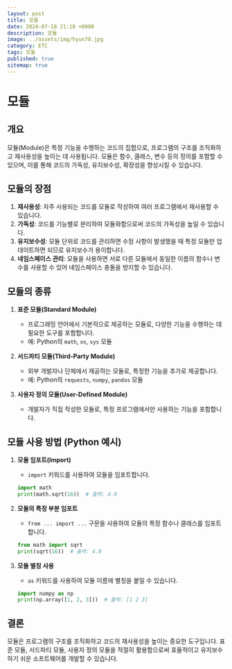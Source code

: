 ```yaml
---
layout: post
title: 모듈
date: 2024-07-18 21:10 +0900
description: 모듈
image: ../assets/img/hyun78.jpg
category: ETC
tags: 모듈
published: true
sitemap: true
---
```



# 모듈

## 개요

모듈(Module)은 특정 기능을 수행하는 코드의 집합으로, 프로그램의 구조를 조직화하고 재사용성을 높이는 데 사용됩니다. 모듈은 함수, 클래스, 변수 등의 정의를 포함할 수 있으며, 이를 통해 코드의 가독성, 유지보수성, 확장성을 향상시킬 수 있습니다.

## 모듈의 장점

1. **재사용성**: 자주 사용되는 코드를 모듈로 작성하여 여러 프로그램에서 재사용할 수 있습니다.
2. **가독성**: 코드를 기능별로 분리하여 모듈화함으로써 코드의 가독성을 높일 수 있습니다.
3. **유지보수성**: 모듈 단위로 코드를 관리하면 수정 사항이 발생했을 때 특정 모듈만 업데이트하면 되므로 유지보수가 용이합니다.
4. **네임스페이스 관리**: 모듈을 사용하면 서로 다른 모듈에서 동일한 이름의 함수나 변수를 사용할 수 있어 네임스페이스 충돌을 방지할 수 있습니다.

## 모듈의 종류

1. **표준 모듈(Standard Module)**
    - 프로그래밍 언어에서 기본적으로 제공하는 모듈로, 다양한 기능을 수행하는 데 필요한 도구를 포함합니다.
    - 예: Python의 `math`, `os`, `sys` 모듈

2. **서드파티 모듈(Third-Party Module)**
    - 외부 개발자나 단체에서 제공하는 모듈로, 특정한 기능을 추가로 제공합니다.
    - 예: Python의 `requests`, `numpy`, `pandas` 모듈

3. **사용자 정의 모듈(User-Defined Module)**
    - 개발자가 직접 작성한 모듈로, 특정 프로그램에서만 사용하는 기능을 포함합니다.

## 모듈 사용 방법 (Python 예시)

1. **모듈 임포트(Import)**
    - `import` 키워드를 사용하여 모듈을 임포트합니다.
    ```python
    import math
    print(math.sqrt(16))  # 출력: 4.0
    ```

2. **모듈의 특정 부분 임포트**
    - `from ... import ...` 구문을 사용하여 모듈의 특정 함수나 클래스를 임포트합니다.
    ```python
    from math import sqrt
    print(sqrt(16))  # 출력: 4.0
    ```

3. **모듈 별칭 사용**
    - `as` 키워드를 사용하여 모듈 이름에 별칭을 붙일 수 있습니다.
    ```python
    import numpy as np
    print(np.array([1, 2, 3]))  # 출력: [1 2 3]
    ```

## 결론

모듈은 프로그램의 구조를 조직화하고 코드의 재사용성을 높이는 중요한 도구입니다. 표준 모듈, 서드파티 모듈, 사용자 정의 모듈을 적절히 활용함으로써 효율적이고 유지보수하기 쉬운 소프트웨어를 개발할 수 있습니다.
